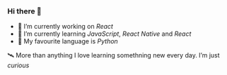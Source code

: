 ### Hi there 👋

- 🔭 I’m currently working on *React*
- 🌱 I’m currently learning *JavaScript*, *React Native* and *React*
- 🐍 My favourite language is *Python*

🛰 More than anything I love learning somethning new every day. I’m just *curious*
